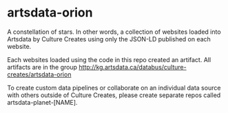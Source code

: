 # artsdata-orion

A constellation of stars. In other words, a collection of websites loaded into Artsdata by Culture Creates using only the JSON-LD published on each website. 

Each websites loaded using the code in this repo created an artifact. All artifacts are in the group http://kg.artsdata.ca/databus/culture-creates/artsdata-orion

To create custom data pipelines or collaborate on an individual data source with others outside of Culture Creates, please create separate repos called artsdata-planet-[NAME].
